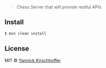 
> Chess Server that will provide restful APIs


## Install

```sh
$ mvn clean install
```


## License

MIT © [Yannick Kirschhoffer](http://www.alcibiade.org/)

